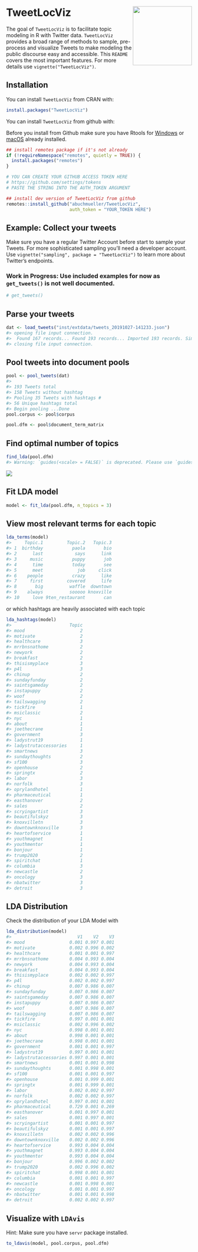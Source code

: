 
# TweetLocViz <img src="man/figures/hexSticker.png" width="160px" align="right" />

<!-- badges: start -->
<!-- badges: end -->

The goal of `TweetLocViz` is to facilitate topic modeling in R with
Twitter data. `TweetLocViz` provides a broad range of methods to sample,
pre-process and visualize Tweets to make modeling the public discourse
easy and accessible. This `README` covers the most important features.
For more details use `vignette("TweetLocViz")`.

## Installation

You can install `TweetLocViz` from CRAN with:

``` r
install.packages("TweetLocViz")
```

You can install `TweetLocViz` from github with:

Before you install from Github make sure you have Rtools for
[Windows](https://cran.r-project.org/bin/windows/Rtools/ "Rtools for Windows (CRAN)")
or
[macOS](https://thecoatlessprofessor.com/programming/cpp/r-compiler-tools-for-rcpp-on-macos/ "Rtools for macOS")
already installed.

``` r
## install remotes package if it's not already
if (!requireNamespace("remotes", quietly = TRUE)) {
  install.packages("remotes")
}

# YOU CAN CREATE YOUR GITHUB ACCESS TOKEN HERE
# https://github.com/settings/tokens
# PASTE THE STRING INTO THE AUTH_TOKEN ARGUMENT 

## install dev version of TweetLocViz from github
remotes::install_github("abuchmueller/TweetLocViz",
                        auth_token = "YOUR_TOKEN HERE")
```

## Example: Collect your tweets

Make sure you have a regular Twitter Account before start to sample your
Tweets. For more sophisticated sampling you’ll need a developer account.
Use `vignette("sampling", package = "TweetLocViz")` to learn more about
Twitter’s endpoints.

### Work in Progress: Use included examples for now as `get_tweets()` is not well documented.

``` r
# get_tweets()
```

## Parse your tweets

``` r
dat <- load_tweets("inst/extdata/tweets_20191027-141233.json")
#> opening file input connection.
#>  Found 167 records... Found 193 records... Imported 193 records. Simplifying...
#> closing file input connection.
```

## Pool tweets into document pools

``` r
pool <- pool_tweets(dat)
#> 
#> 193 Tweets total
#> 158 Tweets without hashtag
#> Pooling 35 Tweets with hashtags #
#> 56 Unique hashtags total
#> Begin pooling ...Done
pool.corpus <- pool$corpus
```

``` r
pool.dfm <- pool$document_term_matrix
```

## Find optimal number of topics

``` r
find_lda(pool.dfm)
#> Warning: `guides(<scale> = FALSE)` is deprecated. Please use `guides(<scale> = "none")` instead.
```

![](README-ldatuner-1.png)<!-- -->

## Fit LDA model

``` r
model <- fit_lda(pool.dfm, n_topics = 3)
```

## View most relevant terms for each topic

``` r
lda_terms(model)
#>     Topic.1         Topic.2   Topic.3
#> 1  birthday           paola       bio
#> 2      last            says      link
#> 3     music           puppy       job
#> 4      time           today       see
#> 5      meet             job     click
#> 6    people           crazy      like
#> 7     first         covered      life
#> 8       big          waffle  downtown
#> 9    always          sooooo knoxville
#> 10     love 9ten_restaurant       can
```

or which hashtags are heavily associated with each topic

``` r
lda_hashtags(model)
#>                      Topic
#> mood                     2
#> motivate                 2
#> healthcare               3
#> mrrbnsnathome            2
#> newyork                  2
#> breakfast                2
#> thisismyplace            3
#> p4l                      3
#> chinup                   2
#> sundayfunday             2
#> saintsgameday            2
#> instapuppy               2
#> woof                     2
#> tailswagging             2
#> tickfire                 1
#> msiclassic               2
#> nyc                      1
#> about                    1
#> joethecrane              1
#> government               3
#> ladystrut19              1
#> ladystrutaccessories     1
#> smartnews                3
#> sundaythoughts           2
#> sf100                    3
#> openhouse                2
#> springtx                 2
#> labor                    3
#> norfolk                  3
#> oprylandhotel            1
#> pharmaceutical           1
#> easthanover              2
#> sales                    2
#> scryingartist            3
#> beautifulskyz            3
#> knoxvilletn              3
#> downtownknoxville        3
#> heartofservice           1
#> youthmagnet              1
#> youthmentor              1
#> bonjour                  1
#> trump2020                2
#> spiritchat               1
#> columbia                 3
#> newcastle                2
#> oncology                 3
#> nbatwitter               3
#> detroit                  3
```

## LDA Distribution

Check the distribution of your LDA Model with

``` r
lda_distribution(model)
#>                         V1    V2    V3
#> mood                 0.001 0.997 0.001
#> motivate             0.002 0.996 0.002
#> healthcare           0.001 0.001 0.997
#> mrrbnsnathome        0.004 0.993 0.004
#> newyork              0.004 0.993 0.004
#> breakfast            0.004 0.993 0.004
#> thisismyplace        0.002 0.002 0.997
#> p4l                  0.002 0.002 0.997
#> chinup               0.007 0.986 0.007
#> sundayfunday         0.007 0.986 0.007
#> saintsgameday        0.007 0.986 0.007
#> instapuppy           0.007 0.986 0.007
#> woof                 0.007 0.986 0.007
#> tailswagging         0.007 0.986 0.007
#> tickfire             0.997 0.001 0.001
#> msiclassic           0.002 0.996 0.002
#> nyc                  0.998 0.001 0.001
#> about                0.998 0.001 0.001
#> joethecrane          0.998 0.001 0.001
#> government           0.001 0.001 0.997
#> ladystrut19          0.997 0.001 0.001
#> ladystrutaccessories 0.997 0.001 0.001
#> smartnews            0.001 0.001 0.998
#> sundaythoughts       0.001 0.998 0.001
#> sf100                0.001 0.001 0.997
#> openhouse            0.001 0.999 0.001
#> springtx             0.001 0.999 0.001
#> labor                0.002 0.002 0.997
#> norfolk              0.002 0.002 0.997
#> oprylandhotel        0.997 0.001 0.001
#> pharmaceutical       0.729 0.001 0.269
#> easthanover          0.001 0.997 0.001
#> sales                0.001 0.997 0.001
#> scryingartist        0.001 0.001 0.997
#> beautifulskyz        0.001 0.001 0.997
#> knoxvilletn          0.002 0.002 0.996
#> downtownknoxville    0.002 0.002 0.996
#> heartofservice       0.993 0.004 0.004
#> youthmagnet          0.993 0.004 0.004
#> youthmentor          0.993 0.004 0.004
#> bonjour              0.996 0.002 0.002
#> trump2020            0.002 0.996 0.002
#> spiritchat           0.998 0.001 0.001
#> columbia             0.001 0.001 0.997
#> newcastle            0.001 0.998 0.001
#> oncology             0.001 0.001 0.997
#> nbatwitter           0.001 0.001 0.998
#> detroit              0.002 0.002 0.997
```

## Visualize with `LDAvis`

Hint: Make sure you have `servr` package installed.

``` r
to_ldavis(model, pool.corpus, pool.dfm)
```
